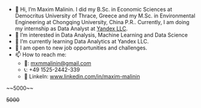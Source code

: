 - 👋 Hi, I’m Maxim Malinin. I did my B.Sc. in Economic Sciences at Democritus University of Thrace, Greece and my M.Sc. in Environmental Engineering at Chongqing University, China P.R.. Currently, I am doing my internship as Data Analyst at [Yandex LLC](https://yandex.com/company/general_info/yandex_today).
- 👀 I’m interested in Data Analysis, Machine Learning and Data Science
- 🌱 I’m currently learning Data Analytics at Yandex LLC.
- 🏢 I am open to new job opportunities and challenges.
- 📫 How to reach me:
  * 📧: mxmmalinin@gmail.com
  * 📞: +49 1525-2442-339
  * 🔗 LinkeIn: www.linkedin.com/in/maxim-malinin
<!---
Maximali89/Maximali89 is a ✨ special ✨ repository because its `README.md` (this file) appears on your GitHub profile.
You can click the Preview link to take a look at your changes.
--->

<!--
**Maximali89/Maximali89** is a ✨ _special_ ✨ repository because its `README.md` (this file) appears on your GitHub profile.

Here are some ideas to get you started:

- 🔭 I’m currently working on ...
- 🌱 I’m currently learning ...
- 👯 I’m looking to collaborate on ...
- 🤔 I’m looking for help with ...
- 💬 Ask me about ...
- 📫 How to reach me: ...
- 😄 Pronouns: ...
- ⚡ Fun fact: ...
-->~~5000~~
<s>5000</s>
